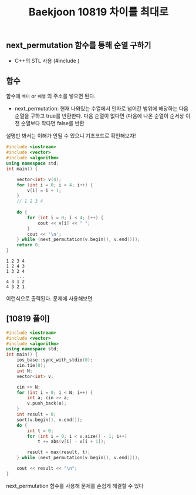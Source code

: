 ﻿---
title: "Baekjoon 10819 차이를 최대로"
categories: Algorithm
comments: true
---

## next_permutation 함수를 통해 순열 구하기
 - C++의 STL 사용 (#include <algorithm>)

## 함수
 함수에 `벡터` or `배열` 의 주소를 넣으면 된다.

 - next_permutation: 현재 나와있는 수열에서 인자로 넘어간 범위에 해당하는 다음 순열을 구하고
  true를 반환한다. 다음 순열이 없다면 (다음에 나온 순열이 순서상 이전 순열보다 작다면 false를 반환


설명만 봐서는 이해가 안될 수 있으니 기초코드로 확인해보자!

```c++
#include <iostream>
#include <vector>
#include <algorithm>
using namespace std;
int main() {

	vector<int> v(4); 
	for (int i = 0; i < 4; i++) {
		v[i] = i + 1; 
	} 
	// 1 2 3 4
	
	do {
		for (int i = 0; i < 4; i++) {
			cout << v[i] << " ";
		}
		cout << '\n';
	} while (next_permutation(v.begin(), v.end()));
	return 0;
}
```

```
1 2 3 4
1 2 4 3
1 3 2 4
    ...
4 3 1 2
4 3 2 1
```

이런식으로 출력된다. 문제에 사용해보면


## [10819 풀이]

```c++
#include <iostream>
#include <vector>
#include <algorithm>
using namespace std;
int main() {
	ios_base::sync_with_stdio(0);
	cin.tie(0);
	int N;
	vector<int> v;

	cin >> N;
	for (int i = 0; i < N; i++) {
		int a; cin >> a;
		v.push_back(a);
	}
	int result = 0;
	sort(v.begin(), v.end());
	do {
		int t = 0;
		for (int i = 0; i < v.size() - 1; i++)
			t += abs(v[i] - v[i + 1]);

		result = max(result, t);
	} while (next_permutation(v.begin(), v.end()));

	cout << result << "\n";
}
```

next_permutation 함수를 사용해 문제를 손쉽게 해결할 수 있다